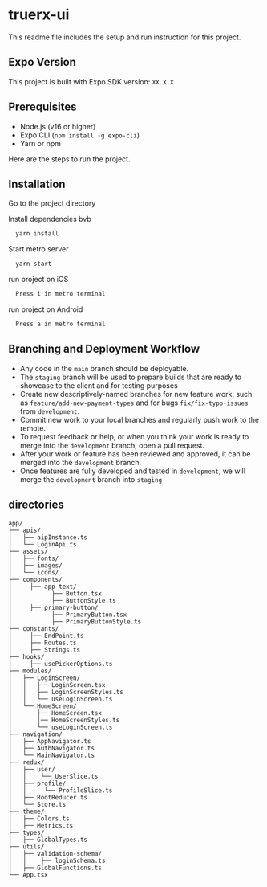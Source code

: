 # truerx-ui

This readme file includes the setup and run instruction for this project.

## Expo Version

This project is built with Expo SDK version: `XX.X.X`

## Prerequisites

- Node.js (v16 or higher)
- Expo CLI (`npm install -g expo-cli`)
- Yarn or npm

Here are the steps to run the project.

## Installation

Go to the project directory

Install dependencies bvb

```bash
  yarn install
```

Start metro server

```bash
  yarn start
```

run project on iOS

```bash
  Press i in metro terminal
```

run project on Android

```bash
  Press a in metro terminal
```

## Branching and Deployment Workflow

- Any code in the `main` branch should be deployable.
- The `staging` branch will be used to prepare builds that are ready to showcase to the client and for testing purposes
- Create new descriptively-named branches for new feature work, such as `feature/add-new-payment-types` and for bugs `fix/fix-typo-issues` from `development`.
- Commit new work to your local branches and regularly push work to the remote.
- To request feedback or help, or when you think your work is ready to merge into the `development` branch, open a pull request.
- After your work or feature has been reviewed and approved, it can be merged into the `development` branch.
- Once features are fully developed and tested in `development`, we will merge the `development` branch into `staging`

## directories

```
app/
├── apis/
│   ├── aipInstance.ts
│   └── LoginApi.ts
├── assets/
│   ├── fonts/
│   ├── images/
│   └── icons/
├── components/
│     ├── app-text/
│           ├── Button.tsx
│           ├── ButtonStyle.ts
│     ├── primary-button/
│           ├── PrimaryButton.tsx
│           ├── PrimaryButtonStyle.ts
├── constants/
│     ├── EndPoint.ts
│     ├── Routes.ts
│     ├── Strings.ts
├── hooks/
│     ├── usePickerOptions.ts
├── modules/
│   ├── LoginScreen/
│   │   ├── LoginScreen.tsx
│   │   ├── LoginScreenStyles.ts
│   │   └── useLoginScreen.ts
│   └── HomeScreen/
│       ├── HomeScreen.tsx
│       │── HomeScreenStyles.ts
│       └── useLoginScreen.ts
├── navigation/
│   ├── AppNavigator.ts
│   ├── AuthNavigator.ts
│   └── MainNavigator.ts
├── redux/
│   ├── user/
│   │    └── UserSlice.ts
│   ├── profile/
│   │     └── ProfileSlice.ts
│   ├── RootReducer.ts
│   └── Store.ts
├── theme/
│   ├── Colors.ts
│   ├── Metrics.ts
├── types/
│   ├── GlobalTypes.ts
├── utils/
│   ├── validation-schema/
│   │    ├── loginSchema.ts
│   ├── GlobalFunctions.ts
└── App.tsx

```
